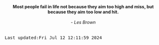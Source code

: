 
<div align="center"><b><span>Most people fail in life not because they aim too high and miss, but because they aim too low and hit.</span></b><br><br><i> - Les Brown</i></div>
<br><br><kbd>Last updated:Fri Jul 12 12:11:59 2024</kbd>